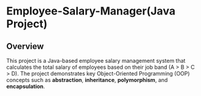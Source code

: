 # Employee-Salary-Manager(Java Project)

## Overview
This project is a Java-based employee salary management system that calculates the total salary of employees based on their job band (A > B > C > D). The project demonstrates key Object-Oriented Programming (OOP) concepts such as **abstraction**, **inheritance**, **polymorphism**, and **encapsulation**.
